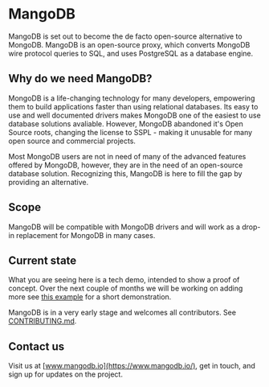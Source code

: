 # MangoDB

MangoDB is set out to become the de facto open-source alternative to MongoDB. MangoDB is an open-source proxy, which converts MongoDB wire protocol queries to SQL, and uses PostgreSQL as a database engine.

## Why do we need MangoDB?

MongoDB is a life-changing technology for many developers, empowering them to build applications faster than using relational databases. Its easy to use and well documented drivers makes MongoDB one of the easiest to use database solutions avaliable.
However, MongoDB abandoned it's Open Source roots, changing the license to SSPL - making it unusable for many open source and commercial projects.

Most MongoDB users are not in need of many of the advanced features offered by MongoDB, however, they are in the need of an open-source database solution. Recognizing this, MangoDB is here to fill the gap by providing an alternative.

## Scope

MangoDB will be compatible with MongoDB drivers and will work as a drop-in replacement for MongoDB in many cases.

## Current state

What you are seeing here is a tech demo, intended to show a proof of concept. Over the next couple of months we will be working on adding more see [this example](https://github.com/MangoDB-io/example) for a short demonstration.

MangoDB is in a very early stage and welcomes all contributors.
See [CONTRIBUTING.md](CONTRIBUTING.md).

## Contact us

Visit us at [www.mangodb.io](https://www.mangodb.io/), get in touch, and sign up for updates on the project.
